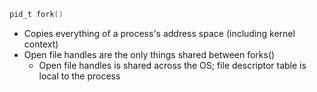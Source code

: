 ```c
pid_t fork()
```

- Copies everything of a process's address space (including kernel context)
- Open file handles are the only things shared between forks()
  - Open file handles is shared across the OS; file descriptor table is local to
    the process
